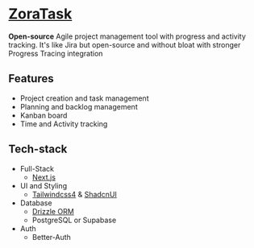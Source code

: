 # [ZoraTask](https://github.com/pomidornijfrukt/ZoraTask/)

**Open-source** Agile project management tool with progress and activity tracking. It's like Jira but open-source and without bloat with stronger Progress Tracing integration

## Features

- Project creation and task management
- Planning and backlog management
- Kanban board
- Time and Activity tracking

## Tech-stack

- Full-Stack
  - [Next.js](https://nextjs.org/)
- UI and Styling
  - [Tailwindcss4](https://tailwindcss.com/docs/installation/framework-guides/nextjs) & [ShadcnUI](https://github.com/shadcn-ui/ui)
- Database
  - [Drizzle ORM](https://orm.drizzle.team/docs/get-started)
  - PostgreSQL or Supabase
- Auth
  - Better-Auth
